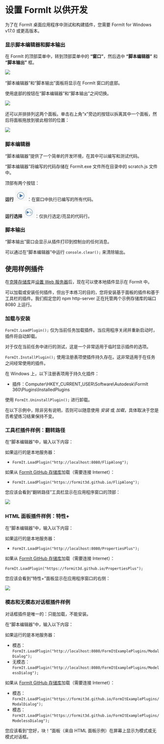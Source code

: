 # 设置 FormIt 以供开发

为了在 FormIt 桌面应用程序中测试和构建插件，您需要 FormIt for Windows v17.0 或更高版本。

### **显示脚本编辑器和脚本输出**

在 FormIt 的顶部菜单中，转到顶部菜单中的 **“窗口”**，然后选中 **“脚本编辑器”** 和 **“脚本输出”** 框。

![](https://formit3d.github.io/FormItExamplePlugins/docs/images/EnableDevelopmentWindows.PNG)

“脚本编辑器”和“脚本输出”面板将显示在 FormIt 窗口的底部。

使用底部的按钮在“脚本编辑器”和“脚本输出”之间切换。

![](https://formit3d.github.io/FormItExamplePlugins/docs/images/ScriptEditorDefaultState.PNG)

还可以并排排列这两个面板。单击右上角“x”旁边的按钮以拆离其中一个面板，然后将面板拖放到彼此相邻的位置：

![](https://formit3d.github.io/FormItExamplePlugins/docs/images/ScriptEditor+ScriptOutputConfiguration.gif)

### **脚本编辑器**

“脚本编辑器”提供了一个简单的开发环境，在其中可以编写和测试代码。

“脚本编辑器”将编写的代码存储在 FormIt.exe 文件所在目录中的 scratch.js 文件中。

顶部有两个按钮：

**运行** ![](<../../../.gitbook/assets/image (8).png>)：在窗口中执行已编写的所有代码。

**运行选择** ![](<../../../.gitbook/assets/image (52).png>)：仅执行选定/亮显的代码行。

### **脚本输出**

“脚本输出”窗口会显示从插件打印到控制台的任何消息。

可以通过在“脚本编辑器”中运行 `console.clear();` 来清除输出。

## 使用样例插件

在[克隆存储库](cloning-a-sample-plugin.md)并[设置 Web 服务器](hosting-a-plugin-on-a-local-server.md)后，现在可以使本地插件显示在 FormIt 中。

可以加载或安装任何插件，但出于本练习的目的，您将安装基于面板的插件和基于工具栏的插件。我们假定您的 npm http-server 正在托管两个示例存储库的端口 8080 上运行。

### **加载与安装**

`FormIt.LoadPlugin();` 仅为当前任务加载插件。当应用程序关闭并重新启动时，插件将自动卸载。

对于仅在当前任务中进行的测试，这是一个非常适用于临时显示插件的选项。

`FormIt.InstallPlugin();` 使用注册表项使插件持久存在。这非常适用于在任务之间经常使用的插件。

在 Windows 上，以下注册表项用于持久化插件：

* 插件：Computer\HKEY\_CURRENT\_USER\Software\Autodesk\FormIt 360\Plugins\InstalledPlugins

使用 `FormIt.UninstallPlugin();` 进行卸载。

在以下示例中，除非另有说明，否则可以随意使用 _安装_ 或 _加载_，具体取决于您是否希望练习结果保持不变。

### **工具栏插件样例：翻转路径**

在“脚本编辑器”中，输入以下内容：

如果运行的是本地服务器：

* `FormIt.LoadPlugin("http://localhost:8080/FlipAlong");`

如果从 [FormIt GitHub 存储库](https://github.com/FormIt3D/)加载（需要连接 Internet）：

* `FormIt.LoadPlugin("https://formit3d.github.io/FlipAlong");`

您应该会看到“翻转路径”工具栏显示在应用程序窗口的顶部：

![](https://formit3d.github.io/FormItExamplePlugins/docs/images/FlipAlongToolbar.PNG)

### **HTML 面板插件样例：特性+**

在“脚本编辑器”中，输入以下内容：

如果运行的是本地服务器：

* `FormIt.LoadPlugin("http://localhost:8080/PropertiesPlus");`

如果从 [FormIt GitHub 存储库](https://github.com/FormIt3D/)加载（需要连接 Internet）：

`FormIt.LoadPlugin("https://formit3d.github.io/PropertiesPlus");`

您应该会看到“特性+”面板显示在应用程序窗口的右侧：

![](https://formit3d.github.io/FormItExamplePlugins/docs/images/PropertiesPlusPanel.png)

### **模态和无模态对话框插件样例**

对话框插件是唯一的：只能加载，不能安装。

在“脚本编辑器”中，输入以下内容：

如果运行的是本地服务器：

* 模态：`FormIt.LoadPlugin("http://localhost:8080/FormItExamplePlugins/ModalDialog");`
* 无模态：`FormIt.LoadPlugin("http://localhost:8080/FormItExamplePlugins/ModelessDialog");`

如果从 [FormIt GitHub 存储库](https://github.com/FormIt3D/)加载（需要连接 Internet）：

* 模态：`FormIt.LoadPlugin("https://formit3d.github.io/FormItExamplePlugins/ModalDialog");`
* 模态：`FormIt.LoadPlugin("https://formit3d.github.io/FormItExamplePlugins/ModelessDialog");`

您应该看到“您好，块！”面板（来自 HTML 面板示例）在屏幕上显示为模式或无模式对话框。
